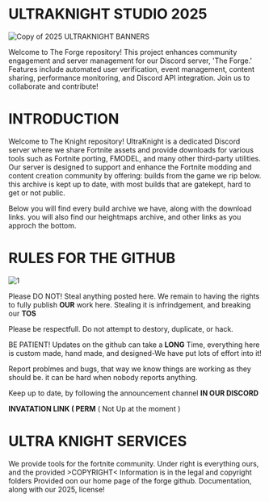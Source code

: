 # ULTRAKNIGHT STUDIO 2025



![Copy of 2025 ULTRAKNIGHT BANNERS](https://github.com/user-attachments/assets/efe7372b-1811-4574-8756-ce366d8212e6)






Welcome to The Forge repository! This project enhances community engagement and server management for our Discord server, 'The Forge.' Features include automated user verification, event management, content sharing, performance monitoring, and Discord API integration. Join us to collaborate and contribute!





                

# INTRODUCTION
Welcome to The Knight repository! UltraKnight is a dedicated Discord server where we share Fortnite assets and provide downloads for various tools such as Fortnite porting, FMODEL, and many other third-party utilities. Our server is designed to support and enhance the Fortnite modding and content creation community by offering: builds from the game we rip below. this archive is kept up to date, with most builds that are gatekept, hard to get or not public.

Below you will find every build archive we have, along with the download links. you will also find our heightmaps archive, and other links as you approch the bottom.



# RULES FOR THE GITHUB

![1](https://github.com/user-attachments/assets/7a88d803-3826-46de-a038-04bb48cb4f00)


Please DO NOT! Steal anything posted here. We remain to having the rights to fully publish **OUR** work here. Stealing it is infrindgement, and breaking our **TOS**

Please be respectfull. Do not attempt to destory, duplicate, or hack.

BE PATIENT! Updates on the github can take a **LONG** Time, everything here is custom made, hand made, and designed-We have put lots of effort into it!

Report problmes and bugs, that way we know things are working as they should be. it can be hard when nobody reports anything.

Keep up to date, by following the announcement channel **IN OUR DISCORD**

**INVATATION LINK ( PERM** ( Not Up at the moment )
     
 # ULTRA KNIGHT SERVICES

We provide tools for the fortnite community. Under right is everything ours, and the provided >COPYRIGHT< Information is in the legal and copyright folders Provided oon our home page of the forge github. Documentation, along with our 2025, license!



